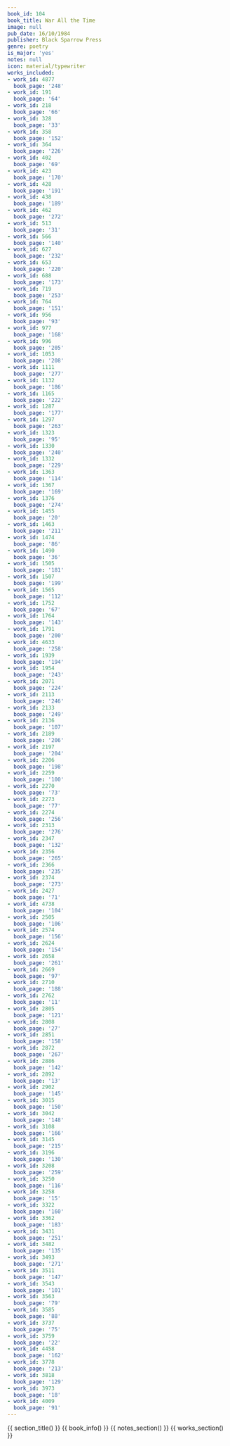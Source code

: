 ```yaml
---
book_id: 104
book_title: War All the Time
image: null
pub_date: 16/10/1984
publisher: Black Sparrow Press
genre: poetry
is_major: 'yes'
notes: null
icon: material/typewriter
works_included:
- work_id: 4877
  book_page: '248'
- work_id: 191
  book_page: '64'
- work_id: 218
  book_page: '66'
- work_id: 328
  book_page: '33'
- work_id: 358
  book_page: '152'
- work_id: 364
  book_page: '226'
- work_id: 402
  book_page: '69'
- work_id: 423
  book_page: '170'
- work_id: 428
  book_page: '191'
- work_id: 438
  book_page: '189'
- work_id: 462
  book_page: '272'
- work_id: 513
  book_page: '31'
- work_id: 566
  book_page: '140'
- work_id: 627
  book_page: '232'
- work_id: 653
  book_page: '220'
- work_id: 688
  book_page: '173'
- work_id: 719
  book_page: '253'
- work_id: 764
  book_page: '151'
- work_id: 956
  book_page: '93'
- work_id: 977
  book_page: '168'
- work_id: 996
  book_page: '205'
- work_id: 1053
  book_page: '208'
- work_id: 1111
  book_page: '277'
- work_id: 1132
  book_page: '186'
- work_id: 1165
  book_page: '222'
- work_id: 1287
  book_page: '177'
- work_id: 1297
  book_page: '263'
- work_id: 1323
  book_page: '95'
- work_id: 1330
  book_page: '240'
- work_id: 1332
  book_page: '229'
- work_id: 1363
  book_page: '114'
- work_id: 1367
  book_page: '169'
- work_id: 1376
  book_page: '274'
- work_id: 1455
  book_page: '20'
- work_id: 1463
  book_page: '211'
- work_id: 1474
  book_page: '86'
- work_id: 1490
  book_page: '36'
- work_id: 1505
  book_page: '181'
- work_id: 1507
  book_page: '199'
- work_id: 1565
  book_page: '112'
- work_id: 1752
  book_page: '67'
- work_id: 1764
  book_page: '143'
- work_id: 1791
  book_page: '200'
- work_id: 4633
  book_page: '258'
- work_id: 1939
  book_page: '194'
- work_id: 1954
  book_page: '243'
- work_id: 2071
  book_page: '224'
- work_id: 2113
  book_page: '246'
- work_id: 2133
  book_page: '249'
- work_id: 2136
  book_page: '107'
- work_id: 2189
  book_page: '206'
- work_id: 2197
  book_page: '204'
- work_id: 2206
  book_page: '198'
- work_id: 2259
  book_page: '100'
- work_id: 2270
  book_page: '73'
- work_id: 2273
  book_page: '77'
- work_id: 2274
  book_page: '256'
- work_id: 2313
  book_page: '276'
- work_id: 2347
  book_page: '132'
- work_id: 2356
  book_page: '265'
- work_id: 2366
  book_page: '235'
- work_id: 2374
  book_page: '273'
- work_id: 2427
  book_page: '71'
- work_id: 4738
  book_page: '104'
- work_id: 2505
  book_page: '106'
- work_id: 2574
  book_page: '156'
- work_id: 2624
  book_page: '154'
- work_id: 2658
  book_page: '261'
- work_id: 2669
  book_page: '97'
- work_id: 2710
  book_page: '188'
- work_id: 2762
  book_page: '11'
- work_id: 2805
  book_page: '121'
- work_id: 2808
  book_page: '27'
- work_id: 2851
  book_page: '158'
- work_id: 2872
  book_page: '267'
- work_id: 2886
  book_page: '142'
- work_id: 2892
  book_page: '13'
- work_id: 2902
  book_page: '145'
- work_id: 3015
  book_page: '150'
- work_id: 3042
  book_page: '148'
- work_id: 3108
  book_page: '166'
- work_id: 3145
  book_page: '215'
- work_id: 3196
  book_page: '130'
- work_id: 3208
  book_page: '259'
- work_id: 3250
  book_page: '116'
- work_id: 3258
  book_page: '15'
- work_id: 3322
  book_page: '160'
- work_id: 3362
  book_page: '183'
- work_id: 3431
  book_page: '251'
- work_id: 3482
  book_page: '135'
- work_id: 3493
  book_page: '271'
- work_id: 3511
  book_page: '147'
- work_id: 3543
  book_page: '101'
- work_id: 3563
  book_page: '79'
- work_id: 3585
  book_page: '88'
- work_id: 3737
  book_page: '75'
- work_id: 3759
  book_page: '22'
- work_id: 4458
  book_page: '162'
- work_id: 3778
  book_page: '213'
- work_id: 3818
  book_page: '129'
- work_id: 3973
  book_page: '18'
- work_id: 4009
  book_page: '91'
---
```


{{ section_title() }}
{{ book_info() }}
{{ notes_section() }}
{{ works_section() }}
